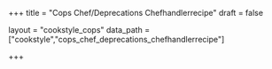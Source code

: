 +++
title = "Cops Chef/Deprecations Chefhandlerrecipe"
draft = false

layout = "cookstyle_cops"
data_path = ["cookstyle","cops_chef_deprecations_chefhandlerrecipe"]

+++

<!-- The content of this page is automatically generated from the
cops_chef_deprecations_chefhandlerrecipe.yml file in github.com/chef/cookstyle/docs-chef-io/data/cookstyle. -->

